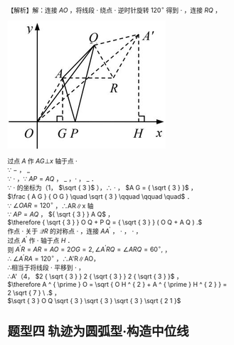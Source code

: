 【解析】解：连接 $A O$ ，将线段 $\cdot$ 绕点 $\cdot$ 逆时针旋转 $1 2 0 ^ { \circ }$ 得到 $\cdot$ ，连接 $R Q$ ，

![](<../../qs_image_DB/专题2-4_瓜豆轨最值模型：为什么我们喜欢手拉手（直线与曲线）（解析版）_/29788086284d6c721db8a3458a9ff6f9fdd6f2f4ce3a6792427cd29da6f92d97.jpg>)

过点 $A$ 作 $A G \bot x$ 轴于点 $\cdot$   
∵ $-$ ， $\_$   
∵ $\cdot$ ，∵ $\scriptstyle A P = A Q$ ， $\_$ ，$\cdot$ ， $\_$ ．  
∵ $\cdot$ 的坐标为（1， $\sqrt { 3 }$ ），∴ $\cdot$ ， $A G = { \sqrt { 3 } }$ ，  
$\frac { A G } { O G } \quad \sqrt { 3 } \qquad \qquad \quad$ ．  
∵ $\angle O A R = 1 2 0 ^ { \circ }$ ，∴AR∥x 轴  
∵ $\scriptstyle A P = A Q$ ， ${ \sqrt { 3 } } A Q$ ，  
$\therefore { \sqrt { 3 } } O Q + P Q = { \sqrt { 3 } } ( O Q + A Q ) .$   
作点 $\cdot$ 关于 $\mathcal Q R$ 的对称点 $\cdot$ ，连接 $A A ^ { \prime }$ ， $\cdot$ ， $\cdot$ ，  
过点 $A ^ { \prime }$ 作 $\cdot$ 轴于点 $H$ ．  
则 $\scriptstyle A ^ { \prime } R = A R = A O = 2 O G = 2 , \angle A ^ { \prime } R Q = \angle A R Q = 6 0 ^ { \circ } ,$ ，  
∴ $\angle A ^ { \prime } R A = 1 2 0 ^ { \circ }$ ，∴A'R∥AO，  
∴相当于将线段 $\cdot$ 平移到 $\cdot$ ，  
∴A'（4， $2 { \sqrt { 3 } } 2 { \sqrt { 3 } } 2 { \sqrt { 3 } }$ ，  
$\therefore A ^ { \prime } O = \sqrt { O H ^ { 2 } + A ^ { \prime } H ^ { 2 } } = 2 \sqrt { 7 } \ .$ ，  
$\sqrt { 3 } O Q \sqrt { 3 } \sqrt { 3 } \sqrt { 3 } \sqrt { 2 1 }$

# 题型四 轨迹为圆弧型·构造中位线
